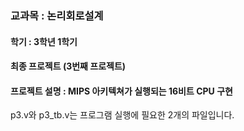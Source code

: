 ### 교과목 : 논리회로설계
#### 학기 : 3학년 1학기
#### 최종 프로젝트 (3번째 프로젝트)
#### 프로젝트 설명 : MIPS 아키텍쳐가 실행되는 16비트 CPU 구현
 
p3.v와 p3_tb.v는 프로그램 실행에 필요한 2개의 파일입니다.
